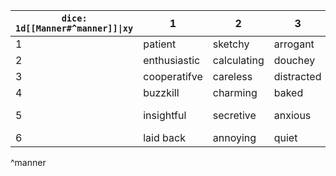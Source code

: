 | `dice: 1d[[Manner#^manner]]\|xy` | 1 | 2 | 3 | 4 | 5 | 6 |
| ---- | ---- | ---- | ---- | ---- | ---- | ---- |
| 1 | patient | sketchy | arrogant | dishonest | whiney | obsessive |
| 2 | enthusiastic | calculating | douchey | snobby | brash | nosey |
| 3 | cooperatifve | careless | distracted | defiant | moody | cold |
| 4 | buzzkill | charming | baked | confident | shady | fierce |
| 5 | insightful | secretive | anxious | total downer | suspicious | hyper |
| 6 | laid back | annoying | quiet | nice | so extra | try-hard |
^manner
